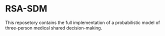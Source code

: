# RSA-SDM
This reposetory contains the full implementation of a probabilistic model of three-person medical shared decision-making.
